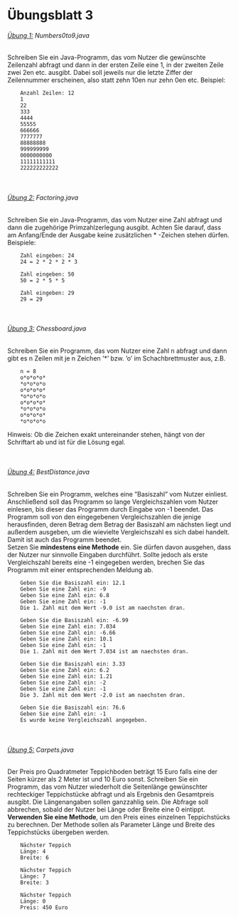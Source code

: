 # Übungsblatt 3


###### <u>Übung 1:</u> Numbers0to9.java
Schreiben Sie ein Java-Programm, das vom Nutzer die gewünschte Zeilenzahl abfragt und dann in der ersten Zeile eine 1, in der zweiten Zeile zwei 2en etc. ausgibt.
Dabei soll jeweils nur die letzte Ziffer der Zeilennummer erscheinen, also statt zehn 10en nur
zehn 0en etc. Beispiel:

```$xslt
    Anzahl Zeilen: 12
    1
    22
    333
    4444
    55555
    666666
    7777777
    88888888
    999999999
    0000000000
    11111111111
    222222222222
```
<br/>

###### <u>Übung 2:</u> Factoring.java
Schreiben Sie ein Java-Programm, das vom Nutzer eine Zahl abfragt und
dann die zugehörige Primzahlzerlegung ausgibt. Achten Sie darauf, dass am Anfang/Ende der
Ausgabe keine zusätzlichen * -Zeichen stehen dürfen. Beispiele:

```$xslt
    Zahl eingeben: 24
    24 = 2 * 2 * 2 * 3
    
    Zahl eingeben: 50
    50 = 2 * 5 * 5
    
    Zahl eingeben: 29
    29 = 29
```
<br/>

###### <u>Übung 3:</u> Chessboard.java
Schreiben Sie ein Programm, das vom Nutzer eine Zahl n abfragt und dann gibt es n Zeilen mit je n Zeichen
’*’ bzw. ’o’ im Schachbrettmuster aus, z.B.

```$xslt
    n = 8
    o*o*o*o*
    *o*o*o*o
    o*o*o*o*
    *o*o*o*o
    o*o*o*o*
    *o*o*o*o
    o*o*o*o*
    *o*o*o*o
```

Hinweis: Ob die Zeichen exakt untereinander stehen, hängt von der Schriftart ab und ist für die
Lösung egal.

<br/>

###### <u>Übung 4:</u> BestDistance.java
Schreiben Sie ein Programm, welches eine ”Basiszahl” vom Nutzer einliest. Anschließend soll das Programm so lange Vergleichszahlen vom Nutzer einlesen,
bis dieser das Programm durch Eingabe von -1 beendet. Das Programm soll von den eingegebenen Vergleichszahlen die jenige herausfinden, deren Betrag dem Betrag der Basiszahl am
nächsten liegt und außerdem ausgeben, um die wievielte Vergleichszahl es sich dabei handelt.
Damit ist auch das Programm beendet.<br/>
Setzen Sie <b>mindestens eine Methode</b> ein. Sie dürfen davon ausgehen, dass der Nutzer nur sinnvolle Eingaben durchführt.
Sollte jedoch als erste Vergleichszahl bereits eine -1 eingegeben werden, brechen Sie das Programm mit einer entsprechenden Meldung ab.

```$xslt
    Geben Sie die Basiszahl ein: 12.1
    Geben Sie eine Zahl ein: -9
    Geben Sie eine Zahl ein: 6.8
    Geben Sie eine Zahl ein: -1
    Die 1. Zahl mit dem Wert -9.0 ist am naechsten dran.
    
    Geben Sie die Basiszahl ein: -6.99
    Geben Sie eine Zahl ein: 7.034
    Geben Sie eine Zahl ein: -6.66
    Geben Sie eine Zahl ein: 10.1
    Geben Sie eine Zahl ein: -1
    Die 1. Zahl mit dem Wert 7.034 ist am naechsten dran.
    
    Geben Sie die Basiszahl ein: 3.33
    Geben Sie eine Zahl ein: 6.2
    Geben Sie eine Zahl ein: 1.21
    Geben Sie eine Zahl ein: -2
    Geben Sie eine Zahl ein: -1
    Die 3. Zahl mit dem Wert -2.0 ist am naechsten dran.
    
    Geben Sie die Basiszahl ein: 76.6
    Geben Sie eine Zahl ein: -1
    Es wurde keine Vergleichszahl angegeben.
```

<br/>

###### <u>Übung 5:</u> Carpets.java

Der Preis pro Quadratmeter Teppichboden beträgt 15 Euro falls eine der Seiten kürzer als 2 Meter ist und 10 Euro sonst. Schreiben Sie ein Programm, das vom Nutzer
wiederholt die Seitenlänge gewünschter rechteckiger Teppichstücke abfragt und als Ergebnis
den Gesamtpreis ausgibt. Die Längenangaben sollen ganzzahlig sein. Die Abfrage soll abbrechen, sobald der Nutzer bei Länge oder Breite eine 0 eintippt. <b>Verwenden Sie eine Methode</b>,
um den Preis eines einzelnen Teppichstücks zu berechnen. Der Methode sollen als Parameter
Länge und Breite des Teppichstücks übergeben werden.

```$xslt
    Nächster Teppich
    Länge: 4
    Breite: 6
    
    Nächster Teppich
    Länge: 7
    Breite: 3
    
    Nächster Teppich
    Länge: 0
    Preis: 450 Euro
```